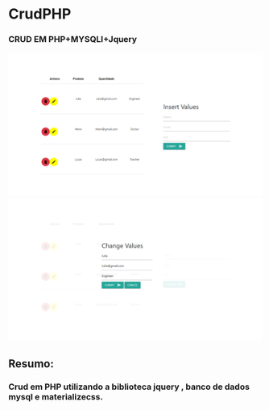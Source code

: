 # CrudPHP
### CRUD EM PHP+MYSQLI+Jquery

<img src="table.png"></img>
<img src="form.png"></img>


## Resumo:

### Crud em PHP utilizando a biblioteca jquery , banco de dados mysql e materializecss.